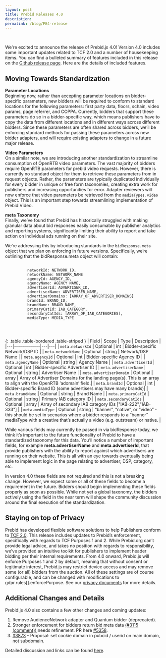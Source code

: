 ```yaml
---
layout: post
title: Prebid Releases 4.0
description:
permalink: /blog/PB4-release
---
```


<br>

We're excited to announce the release of Prebid.js 4.0!  Version 4.0 includes some important updates related to TCF 2.0 and a number of housekeeping items. You can find a bulleted summary of features included in this release on the [Github release page](https://github.com/prebid/Prebid.js/releases).  Here are the details of included features.

## Moving Towards Standardization

**Parameter Locations**  
Beginning now, rather than accepting parameter locations on bidder-specific parameters, new bidders will be required to conform to standard locations for the following parameters: first party data, floors, schain, video params, page referrer, and COPPA. Currently, bidders that support these parameters do so in a bidder-specific way, which means publishers have to copy the data from different locations and in different ways across different bidders. Since these parameters are often shared across bidders, we’ll be enforcing standard methods for passing these parameters across new bidder adapters, and will require existing adapters to change in a future major release.  

**Video Parameters**  
On a similar note, we are introducing another standardization to streamline consumption of OpenRTB video parameters. The vast majority of bidders require OpenRTB parameters for prebid video requests. However, there is currently no standard object for them to retrieve these parameters from in request objects.  Rather, the parameters are typically duplicated individually for every bidder in unique or free form taxonomies, creating extra work for publishers and increasing opportunities for error.  Adapter reviewers will now enforce that video parameters be retrieved from the `mediaTypes.video` object. This is an important step towards streamlining implementation of Prebid Video.  

**meta Taxonomy**  
Finally, we’ve found that Prebid has historically struggled with making granular data about bid responses easily consumable by publisher analytics and reporting systems, significantly limiting their ability to report and take action on individual ads running on their site.  

We’re addressing this by introducing standards in the `bidResponse.meta` object that we plan on enforcing in future versions.  Specifically, we’re outlining that the bidResponse.meta object will contain:

<div>
<pre>
  <code>
          networkId: NETWORK_ID,
          networkName: NETWORK_NAME
          agencyId: AGENCY_ID,
          agencyName: AGENCY_NAME,
          advertiserId: ADVERTISER_ID,
          advertiserName: ADVERTISER_NAME,
          advertiserDomains: [ARRAY_OF_ADVERTISER_DOMAINS]
          brandId: BRAND_ID,
          brandName: BRAND_NAME,
          primaryCatId: IAB_CATEGORY,
          secondaryCatIds: [ARRAY_OF_IAB_CATEGORIES],
          mediaType: MEDIA_TYPE
  </code>
</pre>
</div>

<div>
<br>
</div>


{: .table .table-bordered .table-striped }
| Field  | Scope | Type | Description  |   
|---|-------------|---|---|
|  `meta.networkId` | Optional  | int  | Bidder-specific Network/DSP ID  |
|  `meta.networkName` | Optional  | string  | Network/DSP Name  |
|  `meta.agencyId` | Optional  | int  | Bidder-specific Agency ID  |
|  `meta.agencyName` | Optional  | string  | Agency Name  |
|  `meta.advertiserId` | Optional  | int  | Bidder-specific Advertiser ID  |
|  `meta.advertiserName` | Optional  | string  | Advertiser Name  |
|  `meta.advertiserDomain` | Optional  | array  | Array of Advertiser Domains for the landing page(s). This is an array to align with the OpenRTB ‘adomain’ field.|
|  `meta.brandId` | Optional  | int  | Bidder-specific Brand ID (some advertisers may have many brands)|
|  `meta.brandName` | Optional  | string  | Brand Name  |
|  `meta.primaryCatId` | Optional  | string  | Primary IAB category ID  |
|  `meta.secondaryCatIds` | Optional  | array  | Array of secondary IAB category IDs ["IAB-222","IAB-333"]  |
|  `meta.mediaType` | Optional  | string  | “banner”, “native”, or “video” - this should be set in scenarios where a bidder responds to a “banner” mediaType with a creative that’s actually a video (e.g. outstream) or native.  |


While various fields may currently be passed in via bidResponse today, we think it’s important to the future functionality of Prebid to have a standardized taxonomy for this data.  You’ll notice a number of important fields, for example **meta.advertiserName** and **meta.advertiserId**, that provide publishers with the ability to report against which advertisers are running on their website.   This is all with an eye towards eventually being able to implement logic in the page relating to advertiser, DSP, category, etc.  

In version 4.0 these fields are not required and this is not a breaking change. However, we expect some or all of these fields to become a requirement in the future. Bidders should begin implementing these fields properly as soon as possible. While not yet a global taxonomy, the bidders actively using the field in the near term will shape the community discussion around the final execution of the standardization.  

## Staying on top of Privacy

Prebid has developed flexible software solutions to help Publishers conform to [TCF 2.0](https://iabeurope.eu/tcf-2-0/).  This release includes updates to Prebid’s enforcement, specifically with regards to TCF Purposes 1 and 2.  While Prebid.org can’t provide legal advice, and takes no position with regards to responsibility, we’ve provided an intuitive toolkit for publishers to implement header bidding per their internal requirements.  From 4.0 onward, Prebid.js will enforce Purposes 1 and 2 by default, meaning that without consent or legitimate interest, Prebid.js may restrict device access and may remove some (or all) bidders from the auction.  All of these settings are of course configurable, and can be changed with modifications to gdpr.rules[].enforcePurpose. See our [privacy documents](http://prebid.org/dev-docs/modules/gdprEnforcement.html) for more details.

## Additional Changes and Details

Prebid.js 4.0 also contains a few other changes and coming updates:  

1. Remove AudienceNetwork adapter and Quantum bidder (deprecated).
2. Stronger enforcement for bidders return bid meta data [(#3115 (comment))](https://github.com/prebid/Prebid.js/issues/3115) needs refinement. PR here [#5358](https://github.com/prebid/Prebid.js/pull/5358).
3. [#3873](https://github.com/prebid/Prebid.js/issues/3873) - Proposal: set cookie domain in pubcid / userid on main domain, not subdomain.

Detailed discussion and links can be found [here](https://github.com/prebid/Prebid.js/issues/4824).
